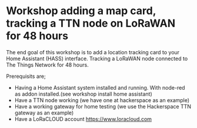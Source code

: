 # Workshop adding a map card, tracking a TTN node on LoRaWAN for 48 hours

The end goal of this workshop is to add a location tracking card to your Home Assistant (HASS) interface. Tracking a LoRaWAN node connected to The Things Network for 48 hours. 

Prerequisits are; 
- Having a Home Assistant system installed and running. With node-red as addon installed.(see workshop install home assistant)
- Have a TTN node working (we have one at hackerspace as an example)
- Have a working gateway for home testing (we use the Hackerspace TTN gateway as an example)
- Have a LoRaCLOUD account https://www.loracloud.com



